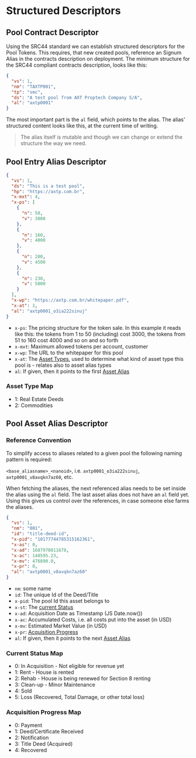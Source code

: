 # Structured Descriptors

## Pool Contract Descriptor

Using the SRC44 standard we can establish structured descriptors for the Pool Tokens.
This requires, that new created pools, reference an Signum Alias in the contracts description on deployment. The minimum structure for the SRC44 compliant contracts description, looks like this:

```json
{
  "vs": 1,
  "nm": "TAXTP001",
  "tp": "smc",
  "ds": "A test pool from AXT Proptech Company S/A",
  "al": "axtp0001"
}
```

The most important part is the `al` field, which points to the alias. The alias' structured content looks like this, at the current time of writing.

> The alias itself is mutable and though we can change or extend the structure the way we need.

## Pool Entry Alias Descriptor

```json
{
  "vs": 1,
  "ds": "This is a test pool",
  "hp": "https://axtp.com.br",
  "x-mxt": 4,
  "x-ps": [
    {
      "n": 50,
      "v": 3000
    },
    {
      "n": 160,
      "v": 4000
    },
    {
      "n": 200,
      "v": 4500
    },
    {
      "n": 230,
      "v": 5000
    }
  ],
  "x-wp": "https://axtp.com.br/whitepaper.pdf",
  "x-at": 1,
  "al": "axtp0001_o3ia222sinuj"
}
```

- `x-ps`: The pricing structure for the token sale. In this example it reads like this: the tokens from 1 to 50 (including) cost 3000, the tokens from 51 to 160 cost 4000 and so on and so forth
- `x-mxt`: Maximum allowed tokens per account, customer
- `x-wp`: The URL to the whitepaper for this pool
- `x-at`: The [Asset Types](#asset-type-map), used to determine what kind of asset type this pool is - relates also to asset alias types
- `al`: If given, then it points to the first [Asset Alias](#pool-asset-alias-descriptor)

### Asset Type Map

- 1: Real Estate Deeds
- 2: Commodities

## Pool Asset Alias Descriptor

### Reference Convention

To simplify access to aliases related to a given pool the following naming pattern is required:

`<base_aliasname>_<nanoid>`, i.e. `axtp0001_o3ia222sinuj`, `axtp0001_v8avqkn7az60`, etc.

When fetching the aliases, the next referenced alias needs to be set inside the alias using the `al` field.
The last asset alias does not have an `al` field yet. Using this gives us control over the references, in case someone else farms the aliases.

```json
{
  "vs": 1,
  "nm": "001",
  "id": "title-deed-id",
  "x-pid": "10177744785315162361",
  "x-as": 0,
  "x-ad": 1687970811678,
  "x-ac": 140595.23,
  "x-mv": 476890.0,
  "x-pr": 0,
  "al": "axtp0001_v8avqkn7az60"
}
```

- `nm`: some name
- `id`: The unique Id of the Deed/Title
- `x-pid`: The pool Id this asset belongs to
- `x-st`: The [current Status](#current-status-map)
- `x-ad`: Acquisition Date as Timestamp (JS Date.now())
- `x-ac`: Accumulated Costs, i.e. all costs put into the asset (in USD)
- `x-mv`: Estimated Market Value (in USD)
- `x-pr`: [Acquisition Progress](#acquisition-progress-map)
- `al`: If given, then it points to the next [Asset Alias](#pool-asset-alias-descriptor)

### Current Status Map

- 0: In Acquisition - Not eligible for revenue yet
- 1: Rent - House is rented
- 2: Rehab - House is being renewed for Section 8 renting
- 3: Clean-up - Minor Maintenance
- 4: Sold
- 5: Loss (Recovered, Total Damage, or other total loss)

### Acquisition Progress Map

- 0: Payment
- 1: Deed/Certificate Received
- 2: Notification
- 3: Title Deed (Acquired)
- 4: Recovered
